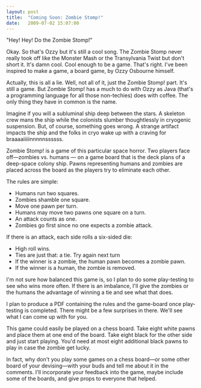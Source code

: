 ```yaml
---
layout: post
title:  "Coming Soon: Zombie Stomp!"
date:   2009-07-02 15:07:00
---
```


"Hey! Hey! Do the Zombie Stomp!"

Okay. So that's Ozzy but it's still a cool song. The Zombie Stomp never really
took off like the Monster Mash or the Transylvania Twist but don't short it.
It's damn cool. Cool enough to be a game. That's right. I've been inspired to
make a game, a board game, by Ozzy Osbourne himself.

Actually, this is all a lie. Well, not all of it, just the Zombie Stomp! part.
It's still a game. But Zombie Stomp! has a much to do with Ozzy as Java (that's
a programming language for all those non-techies) does with coffee. The only
thing they have in common is the name.

Imagine if you will a subluminal ship deep between the stars. A skeleton crew
mans the ship while the colonists slumber thoughtlessly in cryogenic
suspension. But, of course, something goes wrong. A strange artifact impacts
the ship and the folks in cryo wake up with a craving for
braaaaiiiiinnnnnssssss.

Zombie Stomp! is a game of this particular space horror. Two players face
off—zombies vs. humans — on a game board that is the deck plans of a deep-space
colony ship. Pawns representing humans and zombies are placed across the board
as the players try to eliminate each other.

The rules are simple:

- Humans run two squares.
- Zombies shamble one square.
- Move one pawn per turn.
- Humans may move two pawns one square on a turn.
- An attack counts as one.
- Zombies go first since no one expects a zombie attack.

If there is an attack, each side rolls a six-sided die:

- High roll wins.
- Ties are just that: a tie. Try again next turn
- If the winner is a zombie, the human pawn becomes a zombie pawn.
- If the winner is a human, the zombie is removed.

I'm not sure how balanced this game is, so I plan to do some play-testing to
see who wins more often. If there is an imbalance, I'll give the zombies or the
humans the advantage of winning a tie and see what that does.

I plan to produce a PDF containing the rules and the game-board once
play-testing is completed. There might be a few surprises in there. We'll see
what I can come up with for you.

This game could easily be played on a chess board. Take eight white pawns and
place them at one end of the board. Take eight black for the other side and
just start playing. You'd need at most eight additional black pawns to play in
case the zombie get lucky.

In fact, why don't you play some games on a chess board—or some other board of
your devising—with your buds and tell me about it in the comments. I'll
incorporate your feedback into the game, maybe include some of the boards, and
give props to everyone that helped.


